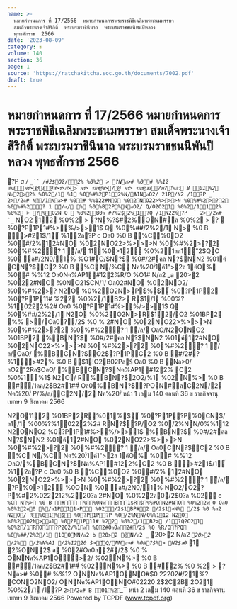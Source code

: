 ```yaml
---
name: >-
  หมายกำหนดการ ที่ 17/2566  หมายกำหนดการพระราชพิธีเฉลิมพระชนมพรรษา 
  สมเด็จพระนางเจ้าสิริกิติ์  พระบรมราชินีนาถ  พระบรมราชชนนีพันปีหลวง 
  พุทธศักราช  2566
date: '2023-08-09'
category: ข
volume: 140
section: 36
page: 1
source: 'https://ratchakitcha.soc.go.th/documents/7002.pdf'
draft: true
---
```


# หมายกำหนดการ ที่ 17/2566  หมายกำหนดการพระราชพิธีเฉลิมพระชนมพรรษา  สมเด็จพระนางเจ้าสิริกิติ์  พระบรมราชินีนาถ  พระบรมราชชนนีพันปีหลวง  พุทธศักราช  2566

?P _a / `_`` /#2$O2/2% %0%2 > ?Nล># %0# %%12 สมเ็พร>@เ้@ส>ร>ก>>์ พร> รมร@ช>?@ พร> รมร@ชช?พ?!ีหลว B 01%2 `_`` Nล2>2% %0%2/1 %1 %0%#%2P12%N/A1NลO2/ 21P/N2 /1?P _` 2>/2ค# N็/1Nล># %0# %%122#NO %02NO22>%>>>N %0%#%2>?2 %0%#%2? 1 ี/ล/ % %0%B2P%NลO2/ Q/O2O21 %0%2/112% %0%2 > ?%O2N O  %0%2B0ล #?%2$2%1?Q /1N22%์?P _` 2>/2ค# `_`` NO2 12 %0%2 > ?N%?$#2%ON#ล %0%2 > ?  %0?P1P1#%>%/>>1$ Q %0%##/2%2/1 N> %0 B >#21$/1์ %12ล?P c Oล0 %0 B %C%0O2 %0#/2%12#NO %02NO22>%>>>N %0%#%2>?2 %0%#%2? 1 ี/ล/ 11%0>12 %0%21ลล1์"2$QO %0 ล#/2N0/1% %O1#O/$N?$ %0#/2#คล N?$NN2 %01ค์ CN?$C2 %0 B %C N/%C Nค%20/์1ค์1">2ล 1ค์O% %0# %%12 Oล0Nค%AP1#122%R/O %O1# N/ล2 _a 20>2 %022#NO %0NO21$CN/1/ Oล02#NO %02NO2/ %0%#%2>? N2O %0%2O2N>P$%$์ %0?P1P2 %0?P1P11# %22 %0%2/1B2> R$1/1 %00%?%10222%2# Oล0 %0?P1P1#%>%/>>1$ Q %0%##/2%2/1 N2O %0%2O2N>R$12/O2 %01BP2 %% >/Oล0?/2$ %0 % 2#NO %02NO22>%>>>N %0%#%2>?2 %0%#%2? 1 ี/ล/ OลO/N2ONO2 %01BP2 %BN?$ %0#/2#คล N?$NN2 %01ค์12#NO %02NO22>%>>>N %0%#%2>?2 %0%#%2? 1 ี/ล/OลO/ %BCN?$O2$?P1PC2 %0 B #/2#?%1>#2% %0 B $1!O2B02Pล$์ Oล0 %0 B Nล>0/ลO2"2Rล$OลO/ %BCN?$Nค%AP1#122% C2 %0%1%1$ N2O/ R%BN?$2O2/%1 %02์N%> %0 B #์/1คค/2$B2#1##์ Oล0%BN?$?PON#ลC2N/2 Nค%20/์ P/%/ล/C2N/2 Nค%20/์ หน้า 1 เลม 140 ตอนที่ 36 ข ราชกิจจานุเบกษา 9 สิงหาคม 2566

N2O112 %01BP2R%01%$์ %0?P1P?P%0CN$/ล1/1 %00%?%10222%2# RN?$?P/O2 %0/2%NN/0%%112 N2ONO2 %0?P1P1#%>%/>>1$ %BN?$ %0#/2#คล N?$NN2 %01ค์12#NO %02NO22>%>>>N %0%#%2>?2 %0%#%2? 1 ี/ล/ Oล0CN?$C2 %0 B %C N/%C Nค%20/์1ค์1">2ล 1ค์O% %0# %%12 OลO/%BCN?$Nค%AP1#122%C2 %0 B >#21$/1์ %12ล?P c Oล0 %0 B %C%0O2 %0#/2% 12#NO %02NO22>%>>>N %0%#%2>?2 %0%#%2? 1 ี/ล/ ?P%0>12 %0ON %0 ล#/2N0/1% NO2/O2?P%#2%022212%220?ล 2#NO %0%22ค0/2$0?ล %02์ c` %C N%> %0 B #์ %%0NคBั1$R$%%#ON2#NO %0%22ค0 Oล0 %0%22ค0 %/ล1P11>P %02์/2$1BP#2 /2$1>N% /2$ %0 %ล2 N2O/ R%01%$์ %0?P1P?P %0/2%NN/0%%112 N2O %0%2O2N>ล1 %0?P1P11# %22 %0%2/1B2> /1?Q2O21 %0%2/1RO1?P2O2/%1ล %02#Oล0ล2#/2$ %0 %R/O?PQ %0%##/2%2/1 1QONN/ล2 b 20>2 @N/ล2 _` 20>2 N/ล2 _` 20>2 /2% /2%N%A1 /2%1220 $>ืQ/NNล># %0N?$%> N2$ล0 `_ 1 2%ON2$ ล %02#Oล0ล2#/2$ %0 % ONNค%AP1O>2/ %02์N%> %0 B #์/1คค/2$B2#1##์ %02์N%> %0 B #์2% %0 %2 > ?Nล># %0# %%12 ONNค%AP1ONO#$0 22$20 2$#/21%? CONO2NO2/ ONNค%AP1ONO#$0 22$20 2$2C2B 2O21 %0%2/1 /1?P ` 2>/2ค# B 01%2 `_`` หน้า 2 เลม 140 ตอนที่ 36 ข ราชกิจจานุเบกษา 9 สิงหาคม 2566 Powered by TCPDF (www.tcpdf.org)

